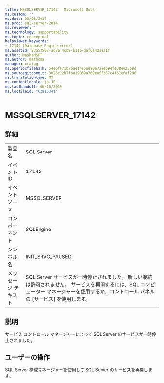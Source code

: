 ```yaml
---
title: MSSQLSERVER_17142 | Microsoft Docs
ms.custom: ''
ms.date: 03/06/2017
ms.prod: sql-server-2014
ms.reviewer: ''
ms.technology: supportability
ms.topic: conceptual
helpviewer_keywords:
- 17142 (Database Engine error)
ms.assetid: 83a53507-ac76-4cb9-b116-daf6f42aea1f
author: MashaMSFT
ms.author: mathoma
manager: craigg
ms.openlocfilehash: 54e6f671b7ba41425ad90a72eeb94fe38e425b9d
ms.sourcegitcommit: 3026c22b7fba19059a769ea5f367c4f51efaf286
ms.translationtype: MT
ms.contentlocale: ja-JP
ms.lasthandoff: 06/15/2019
ms.locfileid: "62915341"
---
```

# <a name="mssqlserver17142"></a>MSSQLSERVER_17142
    
## <a name="details"></a>詳細  
  
|||  
|-|-|  
|製品名|SQL Server|  
|イベント ID|17142|  
|イベント ソース|MSSQLSERVER|  
|コンポーネント|SQLEngine|  
|シンボル名|INIT_SRVC_PAUSED|  
|メッセージ テキスト|SQL Server サービスが一時停止されました。 新しい接続は許可されません。 サービスを再開するには、SQL コンピューター マネージャーを使用するか、コントロール パネルの [サービス] を使用します。|  
  
## <a name="explanation"></a>説明  
 サービス コントロール マネージャーによって SQL Server のサービスが一時停止されました。  
  
## <a name="user-action"></a>ユーザーの操作  
 SQL Server 構成マネージャーを使用して SQL Server のサービスを再開します。  
  
  
